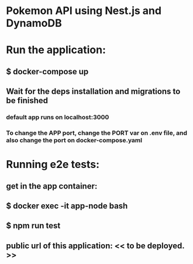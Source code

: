 # Pokemon API using Nest.js and DynamoDB

# Run the application:
## $ docker-compose up

## Wait for the deps installation and migrations to be finished

### default app runs on localhost:3000
### To change the APP port, change the PORT var on .env file, and also change the port on docker-compose.yaml

# Running e2e tests:
## get in the app container:
## $ docker exec -it app-node bash
## $ npm run test

## public url of this application: << to be deployed. >>